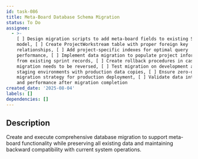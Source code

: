 ```yaml
---
id: task-086
title: Meta-Board Database Schema Migration
status: To Do
assignee:
  - >-
    [ ] Design migration scripts to add meta-board fields to existing Sprint
    model, [ ] Create ProjectWorkstream table with proper foreign key
    relationships, [ ] Add project-specific indexes for optimal query
    performance, [ ] Implement data migration to populate project information
    from existing sprint records, [ ] Create rollback procedures in case
    migration needs to be reversed, [ ] Test migration on development and
    staging environments with production data copies, [ ] Ensure zero-downtime
    migration strategy for production deployment, [ ] Validate data integrity
    and performance after migration completion
created_date: '2025-08-04'
labels: []
dependencies: []
---
```


## Description

Create and execute comprehensive database migration to support meta-board functionality while preserving all existing data and maintaining backward compatibility with current system operations.
